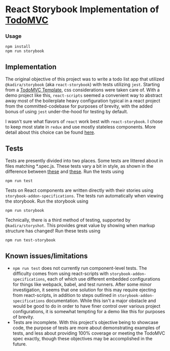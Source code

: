 # React Storybook Implementation of [TodoMVC](http://todomvc.com)

### Usage
```
npm install
npm run storybook
```

## Implementation
The original objective of this project was to write a todo list app that utilized `@kadira/storybook` (aka `react-storybook`) with tests utilizing `jest`. Starting from a [TodoMVC Template](https://github.com/tastejs/todomvc-app-template), css considerations were taken care of. With a demo project like this, `react-scripts` seemed a convenient way to abstract away most of the boilerplate heavy configuration typical in a react project from the committed-codebase for purposes of brevity, with the added bonus of using `jest` under-the-hood for testing by default.

I wasn't sure what flavors of `react` work best with `react-storybook`. I chose to keep most state in `redux` and use mostly stateless components. More detail about this choice can be found [here](src/components/index.jsx).

## Tests
Tests are presently divided into two places. Some tests are littered about in files matching *.spec.js. These tests vary a bit in style, as shown in the difference between [these](src/reducers/items.spec.js) and [these](src/reducers/items2.spec.js). Run the tests using
```
npm run test
```
Tests on React components are written directly with their stories using `storybook-addon-specifications`. The tests run automatically when viewing the storybook. Run the storybook using
```
npm run storybook
```
Technically, there is a third method of testing, supported by `@kadira/storyshot`. This provides great value by showing when markup structure has changed! Run these tests using
```
npm run test-storybook
```

## Known issues/limitations
- `npm run test` does not currently run component-level tests. The difficulty comes from using react-scripts with `storybook-addon-specifications`, each of which use different embedded configurations for things like webpack, babel, and test runners. After some minor investigation, it seems that one solution for this may require ejecting from react-scripts, in addition to steps outlined in `storybook-addon-specifications` documentation. While this isn't a major obstacle and would be good to do in order to have finer control over various project configurations, it is somewhat tempting for a demo like this for purposes of brevity.
- Tests are incomplete. With this project's objective being to showcase code, the purpose of tests are more about demonstrating examples of tests, and less about providing 100% coverage or meeting the TodoMVC spec exactly, though these objectives may be accomplished in the future.
